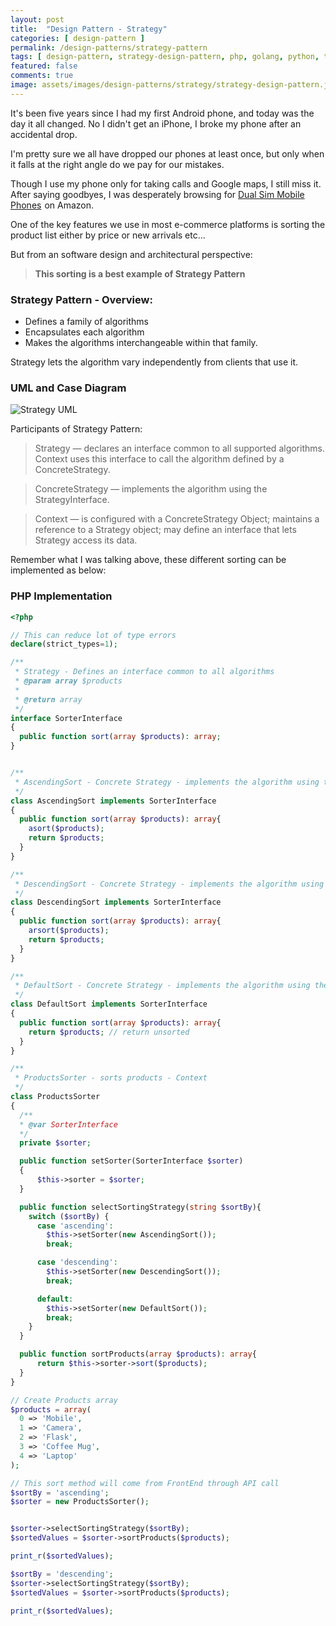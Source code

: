 ```yaml
---
layout: post
title:  "Design Pattern - Strategy"
categories: [ design-pattern ]
permalink: /design-patterns/strategy-pattern
tags: [ design-pattern, strategy-design-pattern, php, golang, python, typescript ]
featured: false
comments: true
image: assets/images/design-patterns/strategy/strategy-design-pattern.jpg
---
```


It's been five years since I had my first Android phone, and today was the day it all changed. No I didn't get an iPhone, I broke my phone after an accidental drop. 

I'm pretty sure we all have dropped our phones at least once, but only when it falls at the right angle do we pay for our mistakes.

Though I use my phone only for taking calls and Google maps, I still miss it. After saying goodbyes, I was desperately browsing for <a target="_blank" href="https://www.amazon.com.au/gp/search?ie=UTF8&tag=anamica-22&linkCode=ur2&linkId=078ab941e58c5b60b4ee336ff375193a&camp=247&creative=1211&index=electronics&keywords=dual sim mobile phones">Dual Sim Mobile Phones</a><img src="//ir-au.amazon-adsystem.com/e/ir?t=anamica-22&l=ur2&o=36" width="1" height="1" border="0" alt="" style="border:none !important; margin:0px !important;" /> on Amazon.

One of the key features we use in most e-commerce platforms is sorting the product list either by price or new arrivals etc... 

But from an software design and architectural perspective:

> **This sorting is a best example of Strategy Pattern**  

### Strategy Pattern - Overview:

- Defines a family of algorithms
- Encapsulates each algorithm
- Makes the algorithms interchangeable within that family.

 
Strategy lets the algorithm vary independently from clients that use it.

### UML and Case Diagram

![Strategy UML]({{site.siteurl}}assets/images/design-patterns/strategy/strategy-pattern-uml.jpg)

Participants of Strategy Pattern:


> Strategy — declares an interface common to all supported algorithms. Context uses this interface to call the algorithm defined by a ConcreteStrategy.

> ConcreteStrategy — implements the algorithm using the StrategyInterface.

> Context — is configured with a ConcreteStrategy Object; maintains a reference to a Strategy object; may define an interface that lets Strategy access its data.

Remember what I was talking above, these different sorting can be implemented as below:

### PHP Implementation

```php
<?php

// This can reduce lot of type errors
declare(strict_types=1);

/**
 * Strategy - Defines an interface common to all algorithms
 * @param array $products
 *
 * @return array
 */
interface SorterInterface
{
  public function sort(array $products): array;
}


/**
 * AscendingSort - Concrete Strategy - implements the algorithm using the Interface
 */
class AscendingSort implements SorterInterface
{
  public function sort(array $products): array{
    asort($products);
    return $products;
  }
}

/**
 * DescendingSort - Concrete Strategy - implements the algorithm using the Interface
 */
class DescendingSort implements SorterInterface
{
  public function sort(array $products): array{
    arsort($products);
    return $products;
  }
}

/**
 * DefaultSort - Concrete Strategy - implements the algorithm using the Interface
 */
class DefaultSort implements SorterInterface
{
  public function sort(array $products): array{
    return $products; // return unsorted
  }
}

/**
 * ProductsSorter - sorts products - Context
 */
class ProductsSorter
{
  /**
  * @var SorterInterface
  */
  private $sorter;

  public function setSorter(SorterInterface $sorter)
  {
      $this->sorter = $sorter;
  }

  public function selectSortingStrategy(string $sortBy){
    switch ($sortBy) {
      case 'ascending':
        $this->setSorter(new AscendingSort());
        break;

      case 'descending':
        $this->setSorter(new DescendingSort());
        break;

      default:
        $this->setSorter(new DefaultSort());
        break;
    }
  }

  public function sortProducts(array $products): array{
      return $this->sorter->sort($products);
  }
}

// Create Products array
$products = array(
  0 => 'Mobile',
  1 => 'Camera',
  2 => 'Flask',
  3 => 'Coffee Mug',
  4 => 'Laptop'
);

// This sort method will come from FrontEnd through API call
$sortBy = 'ascending';
$sorter = new ProductsSorter();


$sorter->selectSortingStrategy($sortBy);
$sortedValues = $sorter->sortProducts($products);

print_r($sortedValues);

$sortBy = 'descending';
$sorter->selectSortingStrategy($sortBy);
$sortedValues = $sorter->sortProducts($products);

print_r($sortedValues);

``` 



